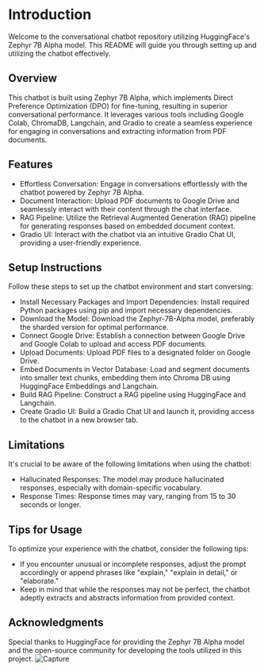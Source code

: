 # Introduction

Welcome to the conversational chatbot repository utilizing HuggingFace's Zephyr 7B Alpha model. This README will guide you through setting up and utilizing the chatbot effectively.

## Overview

This chatbot is built using Zephyr 7B Alpha, which implements Direct Preference Optimization (DPO) for fine-tuning, resulting in superior conversational performance. It leverages various tools including Google Colab, ChromaDB, Langchain, and Gradio to create a seamless experience for engaging in conversations and extracting information from PDF documents.

## Features
- Effortless Conversation: Engage in conversations effortlessly with the chatbot powered by Zephyr 7B Alpha.
- Document Interaction: Upload PDF documents to Google Drive and seamlessly interact with their content through the chat interface.
- RAG Pipeline: Utilize the Retrieval Augmented Generation (RAG) pipeline for generating responses based on embedded document context.
- Gradio UI: Interact with the chatbot via an intuitive Gradio Chat UI, providing a user-friendly experience.

## Setup Instructions
Follow these steps to set up the chatbot environment and start conversing:
- Install Necessary Packages and Import Dependencies: Install required Python packages using pip and import necessary dependencies.
- Download the Model: Download the Zephyr-7B-Alpha model, preferably the sharded version for optimal performance.
- Connect Google Drive: Establish a connection between Google Drive and Google Colab to upload and access PDF documents.
- Upload Documents: Upload PDF files to a designated folder on Google Drive.
- Embed Documents in Vector Database: Load and segment documents into smaller text chunks, embedding them into Chroma DB using HuggingFace Embeddings and Langchain.
- Build RAG Pipeline: Construct a RAG pipeline using HuggingFace and Langchain.
- Create Gradio UI: Build a Gradio Chat UI and launch it, providing access to the chatbot in a new browser tab.

## Limitations
It's crucial to be aware of the following limitations when using the chatbot:
- Hallucinated Responses: The model may produce hallucinated responses, especially with domain-specific vocabulary.
- Response Times: Response times may vary, ranging from 15 to 30 seconds or longer.

## Tips for Usage
To optimize your experience with the chatbot, consider the following tips:
- If you encounter unusual or incomplete responses, adjust the prompt accordingly or append phrases like "explain," "explain in detail," or "elaborate."
- Keep in mind that while the responses may not be perfect, the chatbot adeptly extracts and abstracts information from provided context.


## Acknowledgments

Special thanks to HuggingFace for providing the Zephyr 7B Alpha model and the open-source community for developing the tools utilized in this project.
![Capture](https://github.com/dreamboat26/ideal-memory/assets/125608791/fd0042d6-d99d-4b29-928b-b21e3fefda56)